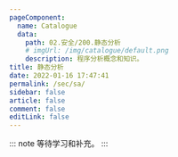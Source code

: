```yaml
---
pageComponent: 
  name: Catalogue
  data: 
    path: 02.安全/200.静态分析
    # imgUrl: /img/catalogue/default.png
    description: 程序分析概念和知识。
title: 静态分析
date: 2022-01-16 17:47:41
permalink: /sec/sa/
sidebar: false
article: false
comment: false
editLink: false
---
```


::: note
    等待学习和补充。
:::